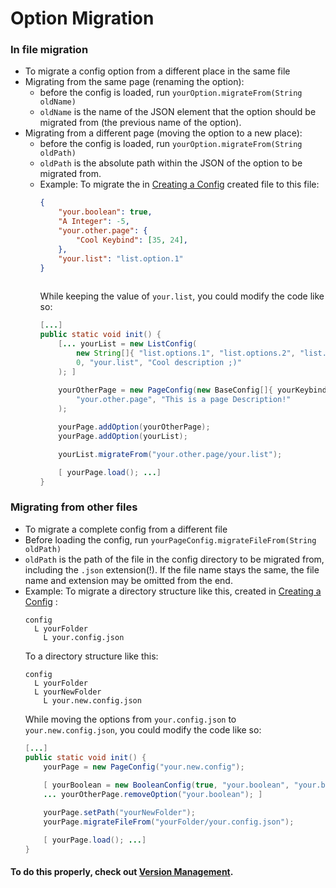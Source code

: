 ﻿# Option Migration

### In file migration
 - To migrate a config option from a different place in the same file
 - Migrating from the same page (renaming the option):
	 - before the config is loaded, run `yourOption.migrateFrom(String oldName)`
	 - `oldName` is the name of the JSON element that the option should be migrated from (the previous name of the option).
 - Migrating from a different page (moving the option to a new place):
	 - before the config is loaded, run `yourOption.migrateFrom(String oldPath)`
	 - `oldPath` is the absolute path within the JSON of the option to be migrated from.
	 - Example:
	 To migrate the in [Creating a Config](https://github.com/Tre5et/vanillaconfig/blob/v1.0.1/docs/CONFIG.md) created file to this file:
		```json
		{
			"your.boolean": true,
			"A Integer": -5,
			"your.other.page": {
				"Cool Keybind": [35, 24],
			},
			"your.list": "list.option.1"
		}
				
		```
		While keeping the value of `your.list`, you could modify the code like so:
		```java
		[...]
		public static void init() {
			[... yourList = new ListConfig(
				new String[]{ "list.options.1", "list.options.2", "list.options.3"},
				0, "your.list", "Cool description ;)"
			); ]
			
			yourOtherPage = new PageConfig(new BaseConfig[]{ yourKeybind },
				"your.other.page", "This is a page Description!"
			);		

			yourPage.addOption(yourOtherPage);
			yourPage.addOption(yourList);

			yourList.migrateFrom("your.other.page/your.list");

			[ yourPage.load(); ...]
		}
		```

### Migrating from other files
 - To migrate a complete config from a different file
 - Before loading the config, run `yourPageConfig.migrateFileFrom(String oldPath)`
 - `oldPath` is the path of the file in the config directory to be migrated from, including the `.json` extension(!). If the file name stays the same, the file name and extension may be omitted from the end.
 - Example:
 To migrate a directory structure like this, created in  [Creating a Config](https://github.com/Tre5et/vanillaconfig/blob/v1.0.1/docs/CONFIG.md) :
	```
	config
	  L yourFolder
	    L your.config.json
	```
	 To a directory structure like this:
	```
	config
	  L yourFolder
	  L yourNewFolder
	    L your.new.config.json
	```
	While moving the options from `your.config.json` to `your.new.config.json`, you could modify the code like so:
	```java
	[...]
	public static void init() {
		yourPage = new PageConfig("your.new.config");
		
		[ yourBoolean = new BooleanConfig(true, "your.boolean", "your.boolean.description"); ...
		... yourOtherPage.removeOption("your.boolean"); ]

		yourPage.setPath("yourNewFolder");
		yourPage.migrateFileFrom("yourFolder/your.config.json");

		[ yourPage.load(); ...]
	}
	```

#### To do this properly, check out [Version Management](https://github.com/Tre5et/vanillaconfig/blob/v1.0.1/docs/VERSION.md).


